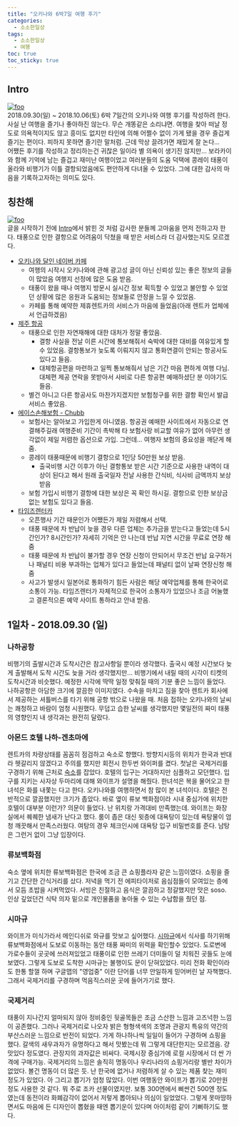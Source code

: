 ```yaml
---
title: "오키나와 6박7일 여행 후기"
categories: 
  - 소소한일상
tags: 
  - 소소한일상
  - 여행
toc: true
toc_sticky: true
---
```


## Intro
[![foo](https://images.unsplash.com/photo-1539985617279-733093a059bf?ixlib=rb-0.3.5&s=f2b1e5dd65dc5eb11ee9191f562818d5&auto=format&fit=crop&w=634&q=80)](https://images.unsplash.com/photo-1539985617279-733093a059bf?ixlib=rb-0.3.5&s=f2b1e5dd65dc5eb11ee9191f562818d5&auto=format&fit=crop&w=634&q=80)  
2018.09.30(일) ~ 2018.10.06(토) 6박 7일간의 오키나와 여행 후기를 작성하려 한다. 사실 난 여행을 즐기나 좋아하진 않는다. 무슨 개똥같은 소리냐면. 여행을 찾아 떠날 정도로 의욕적이지도 않고 흥미도 없지만 타인에 의해 어쩔수 없이 가게 됐을 경우 즐겁게 즐기는 편이다. 피하지 못하면 즐기란 말처럼. 근데 막상 끌려가면 재밌게 잘 논다...  
어쨌든 후기를 작성하고 정리하는건 귀찮은 일이라 별 의욕이 생기진 않지만... 보라카이와 함께 기억에 남는 즐겁고 재미난 여행이었고 여러분들의 도움 덕택에 콩레이 태풍이 올라와 비행기가 이틀 결항되었음에도 편안하게 다녀올 수 있었다. 그에 대한 감사의 마음을 기록하고자하는 의미도 있다.

## 칭찬해
[![foo](https://images.unsplash.com/photo-1510194638421-92f54ce46444?ixlib=rb-0.3.5&s=b7520e45037778015617bdfa8e03c102&auto=format&fit=crop&w=1406&q=80)](https://images.unsplash.com/photo-1510194638421-92f54ce46444?ixlib=rb-0.3.5&s=b7520e45037778015617bdfa8e03c102&auto=format&fit=crop&w=1406&q=80)  
글을 시작하기 전에 [Intro](#intro)에서 밝힌 것 처럼 감사한 분들께 고마움을 먼저 전하고자 한다. 태풍으로 인한 결항으로 어려움이 닥쳤을 때 받은 서비스라 더 감사했는지도 모르겠다.    
* [오키나와 달인 네이버 카페](https://cafe.naver.com/okinawago "Link")
  * 여행의 시작시 오키나와에 관해 광고성 글이 아닌 신뢰성 있는 좋은 정보의 글들이 많았음 여행지 선정에 많은 도움 받음.
  * 태풍이 왔을 때나 여행지 방문시 실시간 정보 획득할 수 있었고 불안할 수 있었던 상황에 많은 응원과 도움되는 정보들로 안정을 느낄 수 있었음.
  * 카페를 통해 예약한 제휴렌트카의 서비스가 마음에 들었음(아래 렌트카 업체에서 언급하겠음)
* [제주 항공](http://www.jejuair.net/jejuair/kr/main.do "Link")
  * 태풍으로 인한 자연재해에 대한 대처가 정말 좋았음.
    * 결항 사실을 전날 이른 시간에 통보해줘서 숙박에 대한 대비를 여유있게 할 수 있었음. 결항통보가 늦도록 이뤄지지 않고 통화연결이 안되는 항공사도 있다고 들음.
    * 대체항공편을 마련하고 일찍 통보해줘서 남은 기간 마음 편하게 여행 다님. 대체편 제공 연락을 못받아서 사비로 다른 항공편 예매하셨단 분 이야기도 들음.
  * 별건 아니고 다른 항공사도 마찬가지겠지만 보험청구를 위한 결항 확인서 발급 서비스 좋았음.
* [에이스손해보험 - Chubb](https://www.chubb.com/kr-kr/ "Link")
  * 보험사는 알아보고 가입한게 아니였음. 항공권 예매한 사이트에서 자동으로 연결해주길래 여행준비 기간이 촉박해 타 보험사랑 비교할 여유가 없어 아무런 생각없이 제일 저렴한 옵션으로 가입. 그런데... 여행자 보험의 중요성을 깨닫게 해줌.
  * 콩레이 태풍때문에 비행기 결항으로 1인당 50만원 보상 받음.
    * 출국비행 시간 이후가 아닌 결항통보 받은 시간 기준으로 사용한 내역이 대상이 된다고 해서 원래 출국일자 전날 사용한 간식비, 식사비 금액까지 보상 받음
  * 보험 가입시 비행기 결항에 대한 보상은 꼭 확인 하시길. 결항으로 인한 보상금 없는 보험도 있다고 들음.
* [타임즈렌터카](https://www.okirent.co.kr "Link")
  * 오픈행사 기간 때문인가 어쨌든가 제일 저렴해서 선택.
  * 태풍 때문에 차 반납이 늦을 경우 다른 업체는 추가금을 받는다고 들었는데 5시간인가? 8시간인가? 자세히 기억은 안 나는데 반납 지연 시간을 무료로 연장 해줌
  * 태풍 때문에 차 반납이 불가할 경우 연장 신청이 안되어서 무조건 반납 요구하거나 패널티 비용 부과하는 업체가 있다고 들었는데 패널티 없이 날짜 연장신청 해줌
  * 사고가 발생시 일본어로 통화하기 힘든 사람은 해당 예약업체를 통해 한국어로 소통이 가능. 타임즈렌터가 자체적으로 한국어 소통자가 있었으나 조금 어눌했고 결론적으론 예약 사이트 통하라고 안내 받음.

## 1일차 - 2018.09.30 (일)
### 나하공항
비행기의 출발시간과 도착시간은 참고사항일 뿐이라 생각했다. 출국시 예정 시간보다 늦게 출발해서 도착 시간도 늦을 거라 생각했지만... 비행기에서 내릴 때의 시각이 티켓의 도착시간과 비슷했다. 예정한 시각에 딱딱 일정 맞춰질 때의 기분 좋은 느낌이 들었다. 나하공항은 아담한 크기에 깔끔한 이미지였다. 수속을 마치고 짐을 찾아 렌트카 회사에서 제공하는 셔틀버스를 타기 위해 공항 밖으로 나왔을 때. 처음 접하는 오키나와의 날씨는 쾌청하고 바람이 엄청 시원했다. 무덥고 습한 날씨를 생각했지만 몇일전의 짜미 태풍의 영향인지 내 생각과는 완전히 달랐다.  
### 아몬드 호텔 나하-겐초마에
렌트카의 차량상태를 꼼꼼히 점검하고 숙소로 향했다. 방향지시등의 위치가 한국과 반대라 헷갈리지 않겠다고 주의를 했지만 회전시 한두번 와이퍼를 켰다.
첫날은 국제거리를 구경하기 위해 근처로 [숙소](https://goo.gl/maps/DzJbhZTdUG42 "아몬드 호텔 나하-겐초마에")를 잡았다. 호텔의 입구는 거대하지만 심플하고 모던했다. 입구를 지키는 사자상 두마리에 대해 와이프가 설명을 해줬다. 한녀석은 복을 물어오고 한녀석은 화를 내쫓는 다고 한다. 오키나와를 여행하면서 참 많이 본 녀석이다. 호텔은 전반적으로 깔끔했지만 크기가 좁았다. 바로 옆이 류보 백화점이라 시내 중심가에 위치한 호텔이 대부분 이런가? 의문이 들었다. 난 위치랑 가격대비 만족했는데. 와이프는 화장실에서 퀘퀘한 냄새가 난다고 했다. 룸이 좁은 대신 윗층에 대욕탕이 있는데 욕탕물이 엄청 깨끗해서 만족스러웠다. 여탕의 경우 체크인시에 대욕탕 입구 비밀번호를 준다. 남탕은 그런거 없이 그냥 입장이다.  
### 류보백화점
숙소 옆에 위치한 류보백화점은 한국에 조금 큰 쇼핑플라자 같은 느낌이였다. 쇼핑을 즐기고 간단한 간식거리를 샀다. 저녁을 먹기 전 에피타이저로 음심점들이 모여있는 층에서 모듬 초밥을 시켜먹었다. 서빙은 친절하고 음식은 깔끔하고 정갈했지만 맛은 soso. 인상 깊었던건 식탁 의자 밑으로 개인물품을 놓아둘 수 있는 수납함을 줬던 점.
### 시마규
와이프가 미식가라서 메인디쉬로 와규를 맛보고 싶어했다. [시마규](https://goo.gl/maps/6r34scTzfmw "시마규")에서 식사를 하기위해 류보백화점에서 도보로 이동하는 동안 태풍 짜미의 위력을 확인할수 있었다. 도로변에 가로수들이 곳곳에 쓰러져있었고 태풍이로 인한 쓰레기 더미들이 덜 치워진 곳들도 눈에 보였다. 그렇게 도보로 도착한 시마규는 불행이도 문이 닫혀있었다. 미리 전화 확인이라도 한통 할껄 하며 구글맵의 "영업중" 이란 단어를 너무 안일하게 믿어버린 날 자책했다. 그래서 국제거리를 구경하며 먹음직스러운 곳에 들어가기로 했다.
### 국제거리
태풍이 지나간지 얼마되지 않아 정비중인 뒷골목들은 조금 스산한 느낌과 고즈넉한 느낌이 공존했다. 그러나 국제거리로 나오자 밝은 형형색색의 조명과 관광지 특유의 약간의 부산스러운 느낌으로 반전이 되었다. 가게 하나하나씩 일일이 들어가 구경하며 쇼핑을 했다. 갈색의 새우과자가 유명하다고 해서 맛봤는데 뭐 그렇게 대단한지는 모르겠음. 걍 맛있다 정도였다. 관장지의 과자값은 비싸다. 국제시장 중심가에 로컬 시장에서 더 싼 가격에 구매가능. 국제거리의 느낌은 솔직히 명동이나 우리나라의 쇼핑거리랑 별반 차이가 없었다. 볼건 명동이 더 많은 듯. 난 한국에 없거나 저렴하게 살 수 있는 제품 찾는 재미 정도가 있었다. 아 그리고 뽑기가 엄청 많았다. 이번 여행동안 와이프가 뽑기로 20만원 정도 사용한 것 같다. 뭐 주로 조카 선물이였지만. 보통 300엔에서 삐싼건 500엔 정도였는데 동전이라 화폐감각이 없어서 저렇게 뽑아되나 의심이 일었었다. 그렇게 못마땅하면서도 마음에 든 디자인이 뽑혔을 때엔 뽑기운이 있다며 아이처럼 같이 기뻐하기도 했다.
